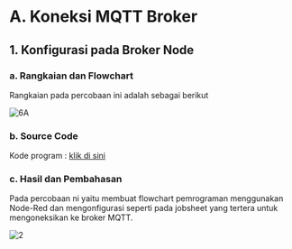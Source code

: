 # A. Koneksi MQTT Broker

## 1. Konfigurasi pada Broker Node

### a. Rangkaian dan Flowchart
Rangkaian pada percobaan ini adalah sebagai berikut

![6A](https://github.com/AmaliaPrisca/SISTEMEMBEDDED/assets/145273945/11f85fec-4cc8-4827-a328-855951754954)
<br>



### b. Source Code
Kode program : <a href="ADC%20dan%20DAC/ADC%20dan%20DAC/ADC_1/ADC_1.ino">klik di sini</a>

### c. Hasil dan Pembahasan
Pada percobaan ni yaitu membuat flowchart pemrograman menggunakan Node-Red dan mengonfigurasi seperti pada jobsheet yang tertera  untuk mengoneksikan ke broker MQTT. 

![2](https://github.com/AmaliaPrisca/SISTEMEMBEDDED/assets/145273945/b3d09ae4-380d-49d2-8391-e050be71d311)


